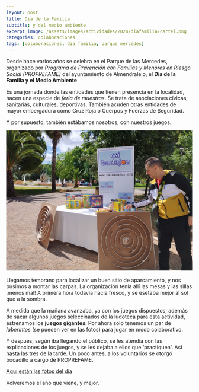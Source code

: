 ```yaml
---
layout: post
title: Dia de la Familia
subtitle: y del medio ambiente
excerpt_image: /assets/images/actividades/2024/diafamilia/cartel.png
categories: colaboraciones
tags: [colaboraciones, dia familia, parque mercedes]
---
```

Desde hace varios años se celebra en el Parque de las Mercedes, organizado por <i>Programa de Prevención con Familias y Menores en Riesgo Social (PROPREFAME)</i> del ayuntamiento de Almendralejo, el <b>Dia de la Familia y el Medio Ambiente</b>

Es una jornada donde las entidades que tienen presencia en la localidad, hacen una especie de <i>feria de muestras</i>. Se trata de asociaciones cívicas, sanitarias, culturales, deportivas. También acuden otras entidades de mayor embergadura como Cruz Roja o Cuerpos y Fuerzas de Seguridad.

Y por supuesto, también estábamos nosotros, con nuestros juegos.

![banner](/assets/images/actividades/2024/diafamilia/mostrador.jpg)

Llegamos temprano para localizar un buen sitio de aparcamiento, y nos pusimos a montar las carpas. La organización tenía allí las mesas y las sillas ¡menos mal! A primera hora todavía hacía fresco, y se esetaba mejor al sol que a la sombra.

A medida que la mañana avanzaba, ya con los juegos dispuestos, además de sacar algunos juegos seleccinados de la ludoteca para esta actividad, estrenamos los <b>juegos gigantes</b>. Por ahora solo tenemos un par de <i>laberintos</i> (se pueden ver en las fotos) para jugar en modo colaborativo.

Y después, según iba llegando el público, se les atendía con las explicaciones de los juegos, y se les dejaba a ellos que 'practiquen'. Así hasta las tres de la tarde. Un poco antes, a los voluntarios se otorgó bocadillo a cargo de PROPREFAME.

[Aquí están las fotos del día](https://drive.google.com/drive/folders/17B_BV1_e9RZiLO1j0FPulOYi9i0R7F4r)

Volveremos el año que viene, y mejor.